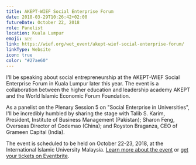 ```yaml
---
title: AKEPT-WIEF Social Enterprise Forum
date: 2018-03-29T10:26:42+02:00
futureDate: October 22, 2018
role: Panelist
location: Kuala Lumpur
emoji: 🇲🇾
link: https://wief.org/wet_event/akept-wief-social-enterprise-forum/
linkType: Website
icon: true
color: "#27ae60"
---
```


I'll be speaking about social entrepreneurship at the AKEPT-WIEF Social Enterprise Forum in Kuala Lumpur later this year. The event is a collaboration between the higher education and leadership academy AKEPT and the World Islamic Economic Forum Foundation.

<!--more-->

As a panelist on the Plenary Session 5 on "Social Enterprise in Universities", I'll be incredibly humbled by sharing the stage with Talib S. Karim, President, Institute of Business Management (Pakistan); Sharon Feng, Overseas Director of Codemao (China); and Royston Braganza, CEO of Grameen Capital (India).

The event is scheduled to be held on October 22-23, 2018, at the International Islamic University Malaysia. [Learn more about the event](https://wief.org/wet_event/akept-wief-social-enterprise-forum/) or [get your tickets on Eventbrite](https://www.eventbrite.com/e/akept-wief-social-enterprise-forum-tickets-43152504302).